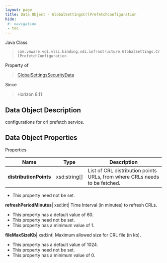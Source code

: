 ```yaml
---
layout: page
title: Data Object - GlobalSettingsCrlPrefetchConfiguration
hide:
 #- navigation
 - toc
---
```






Java Class  
> `com.vmware.vdi.vlsi.binding.vdi.infrastructure.GlobalSettings.CrlPrefetchConfiguration`

Property of  
> [GlobalSettingsSecurityData](vdi.infrastructure.GlobalSettings.SecurityData.md#field_detail)

Since  
> Horizon 8.11


## Data Object Description 

configurations for crl prefetch service. 

## Data Object Properties

Properties

Name |  Type |  Description   
---|---|---  
**distributionPoints**|  xsd:string[]|  List of CRL distribution points URLs, from where CRLs needs to be fetched.   


 * This property need not be set.

  
**refreshPeriodMinutes**|  xsd:int|  Time Interval (in minutes) to refresh CRLs.   


  * This property has a default value of 60.
 * This property need not be set.
  * This property has a minimum value of 1. 

  
**fileMaxSizeKb**|  xsd:int|  Maximum allowed size for CRL file (in kb).   


  * This property has a default value of 1024.
 * This property need not be set.
  * This property has a minimum value of 0. 

  
  
  
   
  
  
